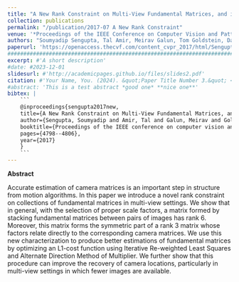 ```yaml
---
title: "A New Rank Constraint on Multi-View Fundamental Matrices, and its Application to Camera Location Recovery"
collection: publications
permalink: "/publication/2017-07 A New Rank Constraint"
venue: '*Proceedings of the IEEE Conference on Computer Vision and Pattern Recognition* (CVPR 2017)'
authors: "Soumyadip Sengupta, Tal Amir, Meirav Galun, Tom Goldstein, David W. Jacobs, Amit Singer, Ronen Basri"
paperurl: 'https://openaccess.thecvf.com/content_cvpr_2017/html/Sengupta_A_New_Rank_CVPR_2017_paper.html'
###########################################################################################
excerpt: #'A short description'
#date: #2023-12-01
slidesurl: #'http://academicpages.github.io/files/slides2.pdf'
citation: #'Your Name, You. (2024). &quot;Paper Title Number 3.&quot; <i>GitHub Journal of Bugs</i>. 1(3).'
#abstract: 'This is a test abstract *good one* **nice one**'
bibtex: |
    ```
    @inproceedings{sengupta2017new,
    title={A New Rank Constraint on Multi-View Fundamental Matrices, and its Application to Camera Location Recovery},
    author={Sengupta, Soumyadip and Amir, Tal and Galun, Meirav and Goldstein, Tom and Jacobs, David W and Singer, Amit and Basri, Ronen},
    booktitle={Proceedings of the IEEE conference on computer vision and pattern recognition},
    pages={4798--4806},
    year={2017}
    }
    ```
---
```


**Abstract**

Accurate estimation of camera matrices is an important step in structure from motion algorithms. In this paper we introduce a novel rank constraint on collections of fundamental matrices in multi-view settings. We show that in general, with the selection of proper scale factors, a matrix formed by stacking fundamental matrices between pairs of images has rank 6. Moreover, this matrix forms the symmetric part of a rank 3 matrix whose factors relate directly to the corresponding camera matrices. We use this new characterization to produce better estimations of fundamental matrices by optimizing an L1-cost function using Iterative Re-weighted Least Squares and Alternate Direction Method of Multiplier. We further show that this procedure can improve the recovery of camera locations, particularly in multi-view settings in which fewer images are available.